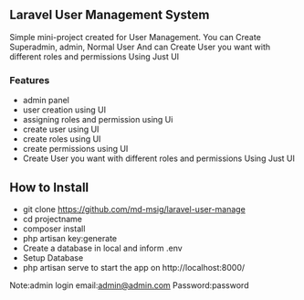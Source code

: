 ## Laravel User Management System

Simple mini-project created for User Management. You can Create Superadmin, admin, Normal User And can Create User you want with different roles and permissions Using Just UI

### Features

- admin panel
- user creation using UI
- assigning roles and permission using Ui
- create user using UI
- create roles using UI
- create permissions using UI
- Create User you want with different roles and permissions Using Just UI



## How to Install

- git clone https://github.com/md-msig/laravel-user-manage
- cd projectname
- composer install
- php artisan key:generate
- Create a database in local and inform .env
- Setup Database
- php artisan serve to start the app on http://localhost:8000/

Note:admin login email:admin@admin.com Password:password

